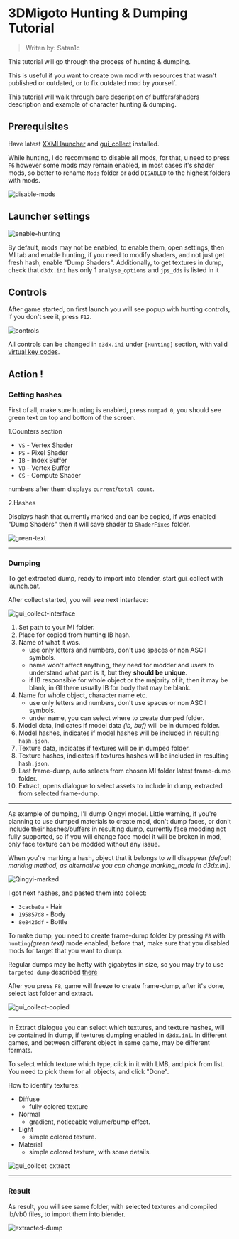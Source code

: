 # 3DMigoto Hunting & Dumping Tutorial

> Writen by: Satan1c

This tutorial will go through the process of hunting & dumping.

This is useful if you want to create own mod with resources that wasn't published or outdated,
or to fix outdated mod by yourself.

This tutorial will walk through bare description of buffers/shaders description and example of character hunting & dumping.

## Prerequisites

Have latest [XXMI launcher](getting-started.md) and [gui_collect](https://github.com/Petrascyll/gui_collect) installed.

While hunting, I do recommend to disable all mods, for that, u need to press `F6` however some mods may remain enabled,
in most cases it's shader mods, so better to rename `Mods` folder or add `DISABLED` to the highest folders with mods.

![disable-mods](img/hunting/disable-mods.png)

## Launcher settings

![enable-hunting](img/hunting/enable-hunting.png)

By default, mods may not be enabled, to enable them, open settings, then MI tab and enable hunting,
if you need to modify shaders, and not just get fresh hash, enable "Dump Shaders".
Additionally, to get textures in dump, check that `d3dx.ini` has only 1 `analyse_options` and `jps_dds` is listed in it

## Controls

After game started, on first launch you will see popup with hunting controls, if you don't see it, press `F12`.

![controls](img/hunting/controls.png)

All controls can be changed in `d3dx.ini` under `[Hunting]` section, with valid [virtual key codes](https://learn.microsoft.com/en-us/windows/win32/inputdev/virtual-key-codes).

## Action !

### Getting hashes

First of all, make sure hunting is enabled, press `numpad 0`, you should see green text on top and bottom of the screen.

1.Counters section
   - `VS` - Vertex Shader
   - `PS` - Pixel Shader
   - `IB` - Index Buffer
   - `VB` - Vertex Buffer
   - `CS` - Compute Shader

numbers after them displays `current`/`total count`.

2.Hashes

Displays hash that currently marked and can be copied, if was enabled "Dump Shaders" then it will save
shader to `ShaderFixes` folder.

![green-text](img/hunting/green-text.png)

---

### Dumping

To get extracted dump, ready to import into blender, start gui_collect with launch.bat.

After collect started, you will see next interface:

![gui_collect-interface](img/hunting/gui_collect-interface.png)

1. Set path to your MI folder.
2. Place for copied from hunting IB hash.
3. Name of what it was.
   - use only letters and numbers, don't use spaces or non ASCII symbols.
   - name won't affect anything, they need for modder and users to understand what part is it,
but they **should be unique**.
   - if IB responsible for whole object or the majority of it, then it may be blank,
in GI there usually IB for body that may be blank.
4. Name for whole object, character name etc.
   - use only letters and numbers, don't use spaces or non ASCII symbols.
   - under name, you can select where to create dumped folder.
5. Model data, indicates if model data *(ib, buf)* will be in dumped folder.
6. Model hashes, indicates if model hashes will be included in resulting `hash.json`.
7. Texture data, indicates if textures will be in dumped folder.
8. Texture hashes, indicates if textures hashes will be included in resulting `hash.json`.
9. Last frame-dump, auto selects from chosen MI folder latest frame-dump folder.
10. Extract, opens dialogue to select assets to include in dump, extracted from selected frame-dump.

---

As example of dumping, I'll dump Qingyi model.
Little warning, if you're planning to use dumped materials to create mod, don't dump faces,
or don't include their hashes/buffers in resulting dump, currently face modding not fully supported,
so if you will change face model it will be broken in mod, only face texture can be modded without any issue.

When you're marking a hash, object that it belongs to will disappear *(default marking method,
as alternative you can change marking_mode in d3dx.ini)*.

![Qingyi-marked](img/hunting/Qingyi-marked.png)

I got next hashes, and pasted them into collect:
   - `3cacba0a` - Hair
   - `195857d8` - Body
   - `8e8426df` - Bottle

To make dump, you need to create frame-dump folder by pressing `F8` with `hunting`*(green text)* mode  enabled,
before that, make sure that you disabled mods for target that you want to dump.

Regular dumps may be hefty with gigabytes in size, so you may try to use `targeted dump` described [there](../docs/advanced-hunting.md#targeted-dump-with-gui_collect)

After you press `F8`, game will freeze to create frame-dump, after it's done, select last folder and extract.

![gui_collect-copied](img/hunting/gui_collect-copied.png)

---

In Extract dialogue you can select which textures, and texture hashes, will be contained in dump, if textures dumping enabled in `d3dx.ini`.
In different games, and between different object in same game, may be different formats.

To select which texture which type, click in it with LMB, and pick from list.
You need to pick them for all objects, and click "Done".

How to identify textures:
   - Diffuse
      - fully colored texture
   - Normal
      - gradient, noticeable volume/bump effect.
   - Light
      - simple colored texture.
   - Material
      - simple colored texture, with some details.

![gui_collect-extract](img/hunting/gui_collect-extract.png)

---

### Result

As result, you will see same folder, with selected textures and compiled ib/vb0 files, to import them into blender.

![extracted-dump](img/hunting/extracted-dump.png)